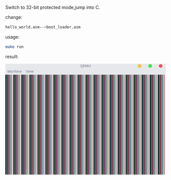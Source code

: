 Switch to 32-bit protected mode,jump into C.

change:
```bash
hello_world.asm-->boot_loader.asm
```

usage:
```bash
make run
```

result:

![](./01_ProtectedMode.png)

